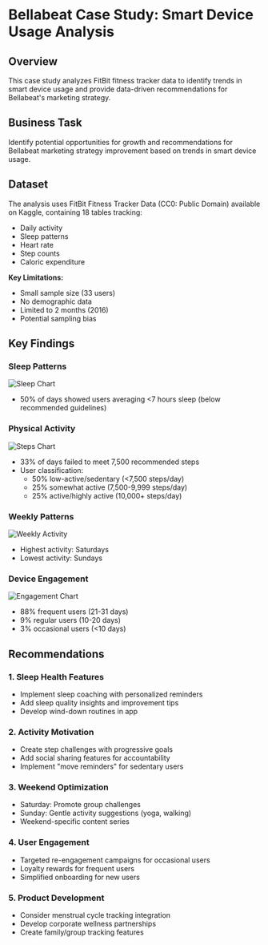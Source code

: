 # Bellabeat Case Study: Smart Device Usage Analysis

##  Overview
This case study analyzes FitBit fitness tracker data to identify trends in smart device usage and provide data-driven recommendations for Bellabeat's marketing strategy.

##  Business Task
Identify potential opportunities for growth and recommendations for Bellabeat marketing strategy improvement based on trends in smart device usage.

##  Dataset
The analysis uses FitBit Fitness Tracker Data (CC0: Public Domain) available on Kaggle, containing 18 tables tracking:
- Daily activity
- Sleep patterns
- Heart rate
- Step counts
- Caloric expenditure

**Key Limitations:**
- Small sample size (33 users)
- No demographic data
- Limited to 2 months (2016)
- Potential sampling bias

##  Key Findings

###  Sleep Patterns
![Sleep Chart](Bellabeat_Case_Study/Average_Daily_Sleep_Minute.png)
- 50% of days showed users averaging <7 hours sleep (below recommended guidelines)

###  Physical Activity
![Steps Chart](Bellabeat_Case_Study/Average_Daily_Steps.png)
- 33% of days failed to meet 7,500 recommended steps
- User classification:
  - 50% low-active/sedentary (<7,500 steps/day)
  - 25% somewhat active (7,500-9,999 steps/day)
  - 25% active/highly active (10,000+ steps/day)

###  Weekly Patterns
![Weekly Activity](Bellabeat_Case_Study/User_Intensities_over_week.png)
- Highest activity: Saturdays
- Lowest activity: Sundays

###  Device Engagement
![Engagement Chart](Bellabeat_Case_Study/User_activity_Levels_Based_on_Daily_Steps.png)
- 88% frequent users (21-31 days)
- 9% regular users (10-20 days)
- 3% occasional users (<10 days)

##  Recommendations

### 1. Sleep Health Features
- Implement sleep coaching with personalized reminders
- Add sleep quality insights and improvement tips
- Develop wind-down routines in app

### 2. Activity Motivation
- Create step challenges with progressive goals
- Add social sharing features for accountability
- Implement "move reminders" for sedentary users

### 3. Weekend Optimization
- Saturday: Promote group challenges
- Sunday: Gentle activity suggestions (yoga, walking)
- Weekend-specific content series

### 4. User Engagement
- Targeted re-engagement campaigns for occasional users
- Loyalty rewards for frequent users
- Simplified onboarding for new users

### 5. Product Development
- Consider menstrual cycle tracking integration
- Develop corporate wellness partnerships
- Create family/group tracking features

